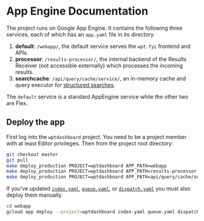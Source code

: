 # App Engine Documentation

The project runs on Google App Engine. It contains the following three services,
each of which has an `app.yaml` file in its directory.

1. **default**: `/webapp/`, the default service serves the `wpt.fyi` frontend and
   APIs.
2. **processor**: `/results-processor/`, the internal backend of the Results
   Receiver (not accessible externally) which processes the incoming results.
3. **searchcache**: `/api/query/cache/service/`, an in-memory cache and query
   executor for [structured searches](../api/query/README.md).

The `default` service is a standard AppEngine service while the other two are
Flex.

## Deploy the app

First log into the `wptdashboard` project. You need to be a project member with
at least Editor privileges. Then from the project root directory:

```sh
git checkout master
git pull
make deploy_production PROJECT=wptdashboard APP_PATH=webapp
make deploy_production PROJECT=wptdashboard APP_PATH=results-processor
make deploy_production PROJECT=wptdashboard APP_PATH=api/query/cache/service
```

If you've updated [`index.yaml`](../webapp/index.yaml),
[`queue.yaml`](../webapp/queue.yaml), or
[`dispatch.yaml`](../webapp/dispatch.yaml) you must also deploy them manually.

```sh
cd webapp
gcloud app deploy --project=wptdashboard index.yaml queue.yaml dispatch.yaml
```
